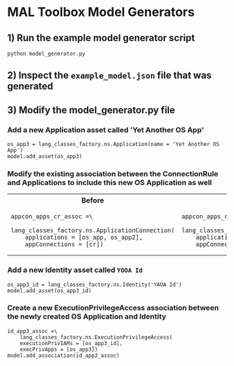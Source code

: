 # MAL Toolbox Model Generators

## 1) Run the example model generator script
```sh
python model_generator.py
```
## 2) Inspect the `example_model.json` file that was generated

## 3) Modify the model_generator.py file

### Add a new Application asset called 'Yet Another OS App'

```
os_app3 = lang_classes_factory.ns.Application(name = 'Yet Another OS App')
model.add_asset(os_app3)
```

### Modify the existing association between the ConnectionRule and Applications to include this new OS Application as well

<table>
<tr>
<th>Before</th>
<th>After</th>
</tr>
<tr>
<td>
  
```
appcon_apps_cr_assoc =\
    lang_classes_factory.ns.ApplicationConnection(
    applications = [os_app, os_app2],
    appConnections = [cr])
```

</td>
<td>

```
appcon_apps_cr_assoc =\
    lang_classes_factory.ns.ApplicationConnection(
    applications = [os_app, os_app2, os_app3],
    appConnections = [cr])
```

</td>
</tr>
</table>

### Add a new Identity asset called `YOOA Id`
```
os_app3_id = lang_classes_factory.ns.Identity('YAOA Id')
model.add_asset(os_app3_id)
```

### Create a new ExecutionPrivilegeAccess association between the newly created OS Application and Identity
```
id_app3_assoc =\
    lang_classes_factory.ns.ExecutionPrivilegeAccess(
    executionPrivIAMs = [os_app3_id],
    execPrivApps = [os_app3])
model.add_association(id_app3_assoc)
```

